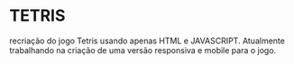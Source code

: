 # TETRIS
recriação do jogo Tetris usando apenas HTML e  JAVASCRIPT.
Atualmente trabalhando na criação de uma versão responsiva e mobile para o jogo.
